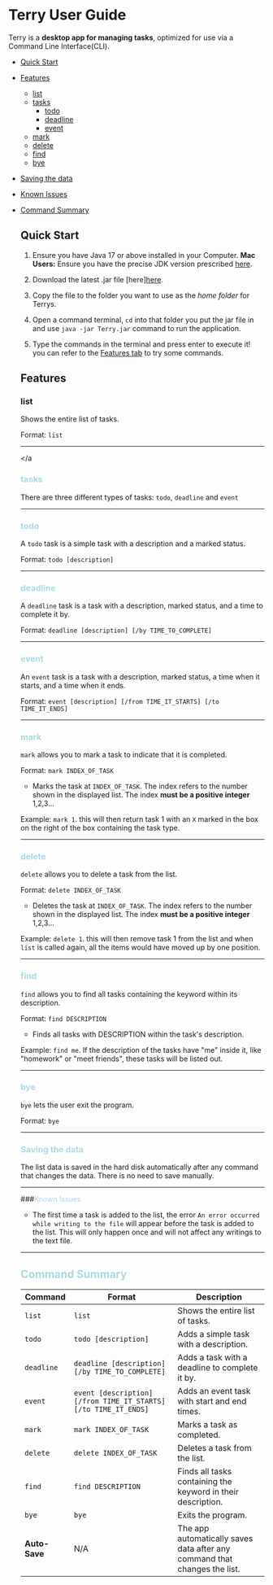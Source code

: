 # Terry User Guide

Terry is a **desktop app for managing tasks**, optimized for use via a Command Line Interface(CLI).

- [Quick Start](#anchor-point-quick-start)
- [Features](#anchor-point-features)
    - [list](#anchor-point-list)
    - [tasks](#anchor-point-add)
        - [todo](#anchor-point-todo)
        - [deadline](#anchor-point-deadline)
        - [event](#anchor-point-event)
    - [mark](#anchor-point-mark)
    - [delete](#anchor-point-delete)
    - [find](#anchor-point-find)
    - [bye](#anchor-point-bye)
- [Saving the data](#anchor-point-save)
- [Known Issues](#anchor-point-issues)
- [Command Summary](#anchor-point-summary)

  <a name="anchor-point-quick-start"></a>
  ## Quick Start
  1. Ensure you have Java 17 or above installed in your Computer.
     **Mac Users:** Ensure you have the precise JDK version prescribed <a href="https://se-education.org/guides/tutorials/javaInstallationMac.html" target="_blank">here</a>.

  2. Download the latest .jar file [here]<a href="https://github.com/Yikbing/ip/releases/download/v0.2/ip.jar" target="_blank">here</a>.

  3. Copy the file to the folder you want to use as the _home folder_ for Terrys.

  4. Open a command terminal, `cd` into that folder you put the jar file in and use `java -jar Terry.jar` command to run the application.

  5. Type the commands in the terminal and press enter to execute it! you can refer to the [Features tab](#anchor-point-features) to try some commands.

  <a name="anchor-point-features"></a>
  ## Features
  ### list
  Shows the entire list of tasks.

  Format: `list`

  ---

  <a name="anchor-point-tasks"></a
  ### <span style="color: #ADD8E6;">tasks</span>
  There are three different types of tasks: `todo`, `deadline` and `event`

  ---

  <a name="anchor-point-todo"></a>
  ### <span style="color: #ADD8E6;">todo </span>
  A `todo` task is a simple task with a description and a marked status.

  Format: `todo [description]`

  ---

  <a name="anchor-point-deadline"></a>
  ### <span style="color: #ADD8E6;">deadline</span>
  A `deadline` task is a task with a description, marked status, and a time to complete it by.

  Format: `deadline [description] [/by TIME_TO_COMPLETE]`

  ---

  <a name="anchor-point-event"></a>
  ### <span style="color: #ADD8E6;">event</span>
  An `event` task is a task with a description, marked status, a time when it starts, and a time when it ends.

  Format: `event [description] [/from TIME_IT_STARTS] [/to TIME_IT_ENDS]`

  ---

  <a name="anchor-point-mark"></a>
  ### <span style="color: #ADD8E6;">mark </span>
  `mark` allows you to mark a task to indicate that it is completed.

  Format: `mark INDEX_OF_TASK`
  - Marks the task at `INDEX_OF_TASK`. The index refers to the number shown in the displayed list. The index **must be a positive integer** 1,2,3...

  Example: `mark 1`. this will then return task 1 with an `X` marked in the box on the right of the box containing the task type.

  ---

  <a name="anchor-point-delete"></a>
  ### <span style="color: #ADD8E6;">delete</span>
  `delete` allows you to delete a task from the list.

  Format: `delete INDEX_OF_TASK`
  - Deletes the task at `INDEX_OF_TASK`. The index refers to the number shown in the displayed list. The index **must be a positive integer** 1,2,3...

  Example: `delete 1`. this will then remove task 1 from the list and when `list` is called again, all the items would have moved up by one position.

  ---

  <a name="anchor-point-find"></a>
  ### <span style="color: #ADD8E6;">find</span>
  `find` allows you to find all tasks containing the keyword within its description.

  Format: `find DESCRIPTION`
  - Finds all tasks with DESCRIPTION within the task's description.

  Example: `find me`. If the description of the tasks have "me" inside it, like "homework" or "meet friends", these tasks will be listed out.

  ---

  <a name="anchor-point-bye"></a>
  ### <span style="color: #ADD8E6;">bye</span>
  `bye` lets the user exit the program.

  Format: `bye`
    
  ---

  <a name="anchor-point-save"></a>
  ### <span style="color: #ADD8E6;">Saving the data</span>
  The list data is saved in the hard disk automatically after any command that changes the data. There is no need to save manually.

  ---

  <a name="anchor-point-quick-start"></a>
  ###<span style="color: #ADD8E6;">Known Issues</span>
  - The first time a task is added to the list, the error `An error occurred while writing to the file` will appear before 
  the task is added to the list. This will only happen once and will not affect any writings to the text file.

  ---

    <a name="anchor-point-summary"></a>
    ## <span style="color: #ADD8E6;">Command Summary</span>

    | Command       | Format                                      | Description                                                                 |
    |---------------|---------------------------------------------|-----------------------------------------------------------------------------|
    | `list`        | `list`                                     | Shows the entire list of tasks.                                            |
    | `todo`        | `todo [description]`                       | Adds a simple task with a description.                                     |
    | `deadline`    | `deadline [description] [/by TIME_TO_COMPLETE]` | Adds a task with a deadline to complete it by.                             |
    | `event`       | `event [description] [/from TIME_IT_STARTS] [/to TIME_IT_ENDS]` | Adds an event task with start and end times.                               |
    | `mark`        | `mark INDEX_OF_TASK`                       | Marks a task as completed.                                                 |
    | `delete`      | `delete INDEX_OF_TASK`                     | Deletes a task from the list.                                              |
    | `find`        | `find DESCRIPTION`                         | Finds all tasks containing the keyword in their description.               |
    | `bye`         | `bye`                                      | Exits the program.                                                         |
    | **Auto-Save** | N/A                                        | The app automatically saves data after any command that changes the list.  |
    


